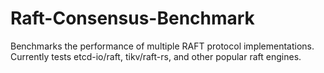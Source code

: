 # Raft-Consensus-Benchmark
Benchmarks the performance of multiple RAFT protocol implementations. Currently tests etcd-io/raft, tikv/raft-rs, and other popular raft engines.
